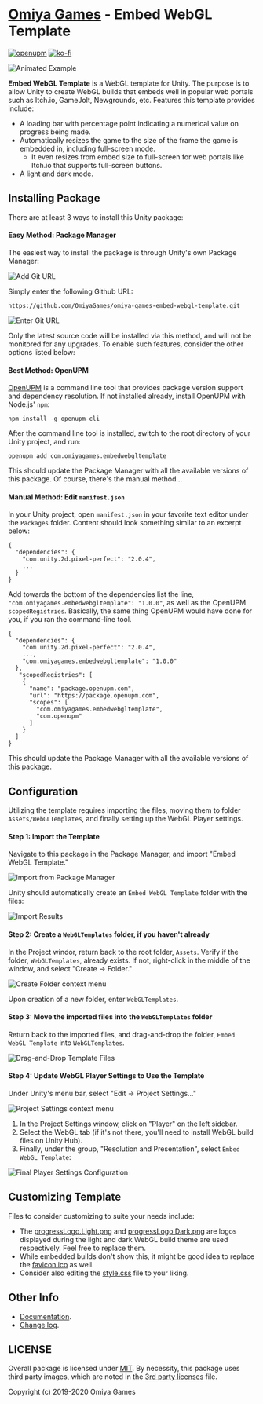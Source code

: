 # [Omiya Games](https://www.omiyagames.com/) - Embed WebGL Template

[![openupm](https://img.shields.io/npm/v/com.omiyagames.embedwebgltemplate?label=openupm&registry_uri=https://package.openupm.com)](https://openupm.com/packages/com.omiyagames.embedwebgltemplate/) [![ko-fi](https://www.ko-fi.com/img/githubbutton_sm.svg)](https://ko-fi.com/I3I51KS8F)

![Animated Example](/Documentation~/example.gif)

**Embed WebGL Template** is a WebGL template for Unity.  The purpose is to allow Unity to create WebGL builds that embeds well in popular web portals such as Itch.io, GameJolt, Newgrounds, etc.  Features this template provides include:

- A loading bar with percentage point indicating a numerical value on progress being made.
- Automatically resizes the game to the size of the frame the game is embedded in, including full-screen mode.
    - It even resizes from embed size to full-screen for web portals like Itch.io that supports full-screen buttons.
- A light and dark mode.

## Installing Package

There are at least 3 ways to install this Unity package:

#### Easy Method: Package Manager

The easiest way to install the package is through Unity's own Package Manager:

![Add Git URL](/Documentation~/packageManager1.png)

Simply enter the following Github URL:
```
https://github.com/OmiyaGames/omiya-games-embed-webgl-template.git
```

![Enter Git URL](/Documentation~/packageManager2.png)

Only the latest source code will be installed via this method, and will not be monitored for any upgrades.  To enable such features, consider the other options listed below:

#### Best Method: OpenUPM

[OpenUPM](https://openupm.com/) is a command line tool that provides package version support and dependency resolution.  If not installed already, install OpenUPM with Node.js' `npm`:
```
npm install -g openupm-cli
```
After the command line tool is installed, switch to the root directory of your Unity project, and run:
```
openupm add com.omiyagames.embedwebgltemplate
```
This should update the Package Manager with all the available versions of this package. Of course, there's the manual method...

#### Manual Method: Edit `manifest.json`

In your Unity project, open `manifest.json` in your favorite text editor under the `Packages` folder. Content should look something similar to an excerpt below:
```
{
  "dependencies": {
    "com.unity.2d.pixel-perfect": "2.0.4",
    ...
  }
}
```
Add towards the bottom of the dependencies list the line, `"com.omiyagames.embedwebgltemplate": "1.0.0"`, as well as the OpenUPM `scopedRegistries`. Basically, the same thing OpenUPM would have done for you, if you ran the command-line tool.
```
{
  "dependencies": {
    "com.unity.2d.pixel-perfect": "2.0.4",
    ...,
    "com.omiyagames.embedwebgltemplate": "1.0.0"
  },
   "scopedRegistries": [
    {
      "name": "package.openupm.com",
      "url": "https://package.openupm.com",
      "scopes": [
        "com.omiyagames.embedwebgltemplate",
        "com.openupm"
      ]
    }
  ]
}
```
This should update the Package Manager with all the available versions of this package.

## Configuration

Utilizing the template requires importing the files, moving them to folder `Assets/WebGLTemplates`, and finally setting up the WebGL Player settings.

#### Step 1: Import the Template

Navigate to this package in the Package Manager, and import "Embed WebGL Template."

![Import from Package Manager](/Documentation~/packageManager3.png)

Unity should automatically create an `Embed WebGL Template` folder with the files:

![Import Results](/Documentation~/project1.png)

#### Step 2: Create a `WebGLTemplates` folder, if you haven't already

In the Project windor, return back to the root folder, `Assets`. Verify if the folder, `WebGLTemplates`, already exists. If not, right-click in the middle of the window, and select "Create -> Folder."

![Create Folder context menu](/Documentation~/project2.png)

Upon creation of a new folder, enter `WebGLTemplates`.

#### Step 3: Move the imported files into the `WebGLTemplates` folder

Return back to the imported files, and drag-and-drop the folder, `Embed WebGL Template` into `WebGLTemplates`.

![Drag-and-Drop Template Files](/Documentation~/project3.png)

#### Step 4: Update WebGL Player Settings to Use the Template

Under Unity's menu bar, select "Edit -> Project Settings..."

![Project Settings context menu](/Documentation~/settings1.png)

1. In the Project Settings window, click on "Player" on the left sidebar.
2. Select the WebGL tab (if it's not there, you'll need to install WebGL build files on Unity Hub).
3. Finally, under the group, "Resolution and Presentation", select `Embed WebGL Template`:

![Final Player Settings Configuration](/Documentation~/settings2.png)

## Customizing Template

Files to consider customizing to suite your needs include:

- The [progressLogo.Light.png](/Samples~/UnityTemplate/progressLogo.Light.png) and [progressLogo.Dark.png](/Samples~/UnityTemplate/progressLogo.Dark.png) are logos displayed during the light and dark WebGL build theme are used respectively. Feel free to replace them.
- While embedded builds don't show this, it might be good idea to replace the [favicon.ico](/Samples~/UnityTemplate/favicon.ico) as well.
- Consider also editing the [style.css](/Samples~/UnityTemplate/TemplateData/style.css) file to your liking.

## Other Info

- [Documentation](/Documentation~/EmbedWebGLTemplate.md).
- [Change log](/CHANGELOG.md).

## LICENSE

Overall package is licensed under [MIT](/LICENSE.md). By necessity, this package uses third party images, which are noted in the [3rd party licenses](/THIRD%20PARTY%20NOTICES.md) file.

Copyright (c) 2019-2020 Omiya Games

